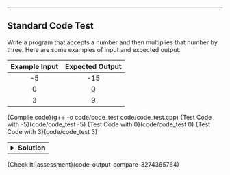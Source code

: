 ----------

## Standard Code Test

Write a program that accepts a number and then multiplies that number by three. Here are some examples of input and expected output.

|Example Input|Expected Output|
|:-----------:|:-------------:|
|-5           |-15            |
|0            |0              |
|3            |9              |

{Compile code}(g++ -o code/code_test code/code_test.cpp)
{Test Code with -5}(code/code_test -5)
{Test Code with 0}(code/code_test 0)
{Test Code with 3}(code/code_test 3)

<table><tbody ><tr><td><details><summary>
	<strong>Solution</strong>
</summary>

Here is one solution to the problem. You can copy/paste it into the IDE if you would like.

```cpp
#include <iostream> 
using namespace std; 

int main(int argc, char **argv) 
{ 
  int num = stoi(argv[1]); // typecast the string to an int

  cout << num * 3;         // print the int multiiplied by 3

  return 0; 
} 
```
	
</details></td></tr></tbody>
</table>

{Check It!|assessment}(code-output-compare-3274365764)
